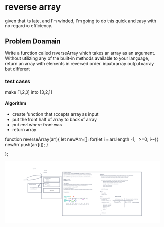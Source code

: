 # reverse array

given that its late, and I'm winded, I'm
going to do this quick and easy with no regard to efficiency.

## Problem Doamain

Write a function called reverseArray which takes an array as an argument. Without utilizing any of the built-in methods available to your language, return an array with elements in reversed order.
input=array
output=array but different

### test cases

make [1,2,3] into [3,2,1]

#### Algorithm

- create function that accepts array as input
- put the front half of array to back of array
- put end where front was
- return array

function reverseArray(arr){
  let newArr=[];
  for(let i = arr.length -1; i >=0; i--){
    newArr.push(arr[i]);
  }

};

![uml](../assets/reverseArray.png)
